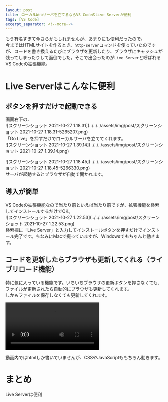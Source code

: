 ```yaml
---
layout: post
title: ローカルWebサーバを立てるならVS CodeのLive Serverが便利
tags: [VS Code]
excerpt_separator: <!--more-->
---
```


もう有名すぎて今さらかもしれませんが、あまりにも便利だったので。  
今まではHTMLサイトを作るとき、``http-server``コマンドを使っていたのですが、コードを書き換えるたびにブラウザを更新したり、ブラウザにキャッシュが残ってしまったりして面倒でした。そこで出会ったのが``Live Server``と呼ばれるVS Codeの拡張機能。

<!--more-->

# Live Serverはこんなに便利

## ボタンを押すだけで起動できる

画面右下の、  
![スクリーンショット 2021-10-27 1.18.31](../../../assets/img/post/スクリーンショット 2021-10-27 1.18.31-5265207.png)  
「Go Live」を押すだけでローカルサーバを立ててくれます。  
![スクリーンショット 2021-10-27 1.39.14](../../../assets/img/post/スクリーンショット 2021-10-27 1.39.14.png)  

![スクリーンショット 2021-10-27 1.18.45](../../../assets/img/post/スクリーンショット 2021-10-27 1.18.45-5266330.png)  
サーバが起動するとブラウザが自動で開かれます。  



## 導入が簡単

VS Codeの拡張機能なので当たり前といえば当たり前ですが、拡張機能を検索してインストールするだけでOK。  
![スクリーンショット 2021-10-27 1.22.53](../../../assets/img/post/スクリーンショット 2021-10-27 1.22.53.png)  
検索欄に「Live Server」と入力してインストールボタンを押すだけでインストール完了です。ちなみにMacで撮っていますが、Windowsでもちゃんと動きます。



## コードを更新したらブラウザも更新してくれる（ライブリロード機能）

特に気に入っている機能です。いちいちブラウザの更新ボタンを押さなくても、ファイルが更新されたら自動的にブラウザも更新してくれます。  
しかもファイルを保存しなくても更新してくれます。  

<video src="../../../assets/img/post/liveserver.mov"></video>  

動画内ではhtmlしか書いていませんが、CSSやJavaScriptももちろん動きます。

# まとめ

Live Serverは便利

